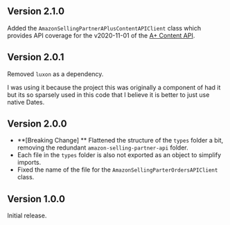 ## Version 2.1.0
Added the `AmazonSellingPartnerAPlusContentAPIClient` class which provides API coverage for the v2020-11-01 of the [A+ Content API](https://developer-docs.amazon.com/sp-api/docs/selling-partner-api-for-a-content-management).

## Version 2.0.1
Removed `luxon` as a dependency.

I was using it because the project this was originally a component of had it but its so sparsely used in this code that I believe it is better to just use native Dates.

## Version 2.0.0

* **[Breaking Change]
  ** Flattened the structure of the `types` folder a bit, removing the redundant `amazon-selling-partner-api` folder.
* Each file in the `types` folder is also not exported as an object to simplify imports.
* Fixed the name of the file for the `AmazonSellingParterOrdersAPIClient` class.

## Version 1.0.0
Initial release.